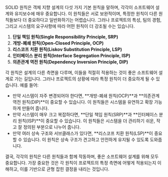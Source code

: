 SOLID 원칙은 객체 지향 설계의 다섯 가지 기본 원칙을 말하며, 각각이 소프트웨어 설계와 유지보수에 매우 중요합니다. 이 원칙들은 서로 보완적이며, 특정한 원칙이 다른 원칙들보다 더 중요하다고 일반화하기는 어렵습니다. 그러나 프로젝트의 특성, 팀의 경험, 그리고 시스템의 요구사항에 따라 어떤 원칙이 더 강조될 수는 있습니다.

1. **단일 책임 원칙(Single Responsibility Principle, SRP)**
2. **개방-폐쇄 원칙(Open-Closed Principle, OCP)**
3. **리스코프 치환 원칙(Liskov Substitution Principle, LSP)**
4. **인터페이스 분리 원칙(Interface Segregation Principle, ISP)**
5. **의존관계 역전 원칙(Dependency Inversion Principle, DIP)**

각 원칙은 설계의 다른 측면을 다루며, 이들을 적절히 적용하는 것이 좋은 소프트웨어 설계로 가는 길입니다. 그러나 프로젝트의 상황에 따라 특정 원칙이 더 중요하게 될 수 있습니다. 예를 들어:

- 만약 시스템이 자주 변경되어야 한다면, **개방-폐쇄 원칙(OCP)**과 **의존관계 역전 원칙(DIP)**이 중요할 수 있습니다. 이 원칙들은 시스템을 유연하고 확장 가능하게 만들어 줍니다.
- 만약 시스템이 매우 크고 복잡하다면, **단일 책임 원칙(SRP)**과 **인터페이스 분리 원칙(ISP)**이 중요할 수 있습니다. 이 원칙들은 시스템을 더 관리하기 쉬운, 작고 잘 정의된 부분으로 나누어 줍니다.
- 만약 여러 상속 구조와 서브클래스가 있다면, **리스코프 치환 원칙(LSP)**이 중요할 수 있습니다. 이 원칙은 상속 구조가 견고하고 안전하게 유지될 수 있도록 도와줍니다.

결국, 각각의 원칙은 다른 원칙들과 함께 작동하며, 좋은 소프트웨어 설계를 위해 모두 중요합니다. 가장 중요한 것은 각 원칙이 프로젝트의 특정 측면에 어떻게 적용되는지 이해하고, 이를 기반으로 균형 잡힌 결정을 내리는 것입니다.